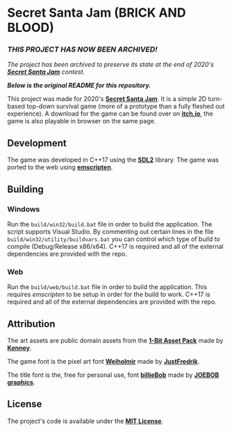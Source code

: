 # Secret Santa Jam (BRICK AND BLOOD)

### ***THIS PROJECT HAS NOW BEEN ARCHIVED!***

*The project has been archived to preserve its state at the end of 2020's
**[Secret Santa Jam](https://itch.io/jam/secret-santa)** contest.*

***Below is the original README for this repository.***

This project was made for 2020's **[Secret Santa Jam](https://itch.io/jam/secret-santa)**.
It is a simple 2D turn-based top-down survival game (more of a prototype than a fully fleshed out experience).
A download for the game can be found over on **[itch.io](https://jrob774.itch.io/brick-and-blood)**, the game
is also playable in browser on the same page.

## Development

The game was developed in C++17 using the **[SDL2](https://libsdl.org/)** library. The game
was ported to the web using **[emscripten](https://github.com/emscripten-core/emscripten)**.

## Building

### Windows

Run the `build/win32/build.bat` file in order to build the application.
The script supports Visual Studio. By commenting out certain lines in the file
`build/win32/utility/buildvars.bat` you can control which type of build to
compile (Debug/Release x86/x64). C++17 is required and all of the external
dependencies are provided with the repo.

### Web

Run the `build/web/build.bat` file in order to build the application. This
requires *emscripten* to be setup in order for the build to work. C++17 is
required and all of the external dependencies are provided with the repo.

## Attribution

The art assets are public domain assets from the **[1-Bit Asset Pack](https://kenney.nl/assets/bit-pack)** made by **[Kenney](https://kenney.nl/)**.

The game font is the pixel art font **[Weiholmir](https://justfredrik.itch.io/weiholmir)** made by **[JustFredrik](https://justfredrik.itch.io/)**.

The title font is the, free for personal use, font **[billieBob](https://www.1001fonts.com/billiebob-font.html)** made by **[JOEBOB graphics](https://www.joebobgraphics.com/)**.

## License

The project's code is available under the **[MIT License](https://github.com/JROB774/santajam/blob/master/LICENSE)**.
